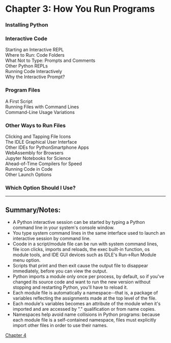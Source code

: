 # Chapter 3: How You Run Programs

### Installing Python

### Interactive Code
Starting an Interactive REPL  
Where to Run: Code Folders  
What Not to Type: Prompts and Comments  
Other Python REPLs  
Running Code Interactively  
Why the Interactive Prompt?  

### Program Files
A First Script  
Running Files with Command Lines  
Command-Line Usage Variations  

### Other Ways to Run Files
Clicking and Tapping File Icons  
The IDLE Graphical User Interface  
Other IDEs for PythonSmartphone Apps  
WebAssembly for Browsers  
Jupyter Notebooks for Science  
Ahead-of-Time Compilers for Speed   
Running Code in Code  
Other Launch Options  

### Which Option Should I Use?

--------------------------------------------------------------------------------------------------------------------------

## Summary/Notes:
- A Python interactive session can be started by typing a Python command line in your system's console window.
- You type system command lines in the same interface used to launch an interactive session by command line.
- Coode in a script/module file can be run with system command lines, file icon clicks, imports and reloads, the exec built-in function, os module tools, and IDE GUI devices such as IDLE's Run->Run Module menu option.
- Scripts that print and then exit cause the output file to disappear immediately, before you can view the output.
- Python imports a module only once per process, by default, so if you've changed its source code and want to run the new version without stopping and restarting Python, you'll have to reload it.
- Each module file is automatically a namespace--that is, a package of variables reflecting the assignments made at the top level of the file.
- Each module's variables becomes an attribute of the module when it's imported and are accessed by "." qualification or from name copies.
- Namespaces help avoid name collisions in Python programs: because each module file is a self-contained namespace, files must explicitly import other files in order to use their names.

[Chapter 4](https://github.com/cecldwll/learning-python/tree/main/objects-and-operations/chapter4)
